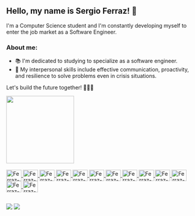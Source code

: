 ## Hello, my name is Sergio Ferraz! 👋

I'm a Computer Science student and I'm constantly developing myself to enter the job market as a Software Engineer.

### About me:

- 📚 I'm dedicated to studying to specialize as a software engineer.
- 🚀 My interpersonal skills include effective communication, proactivity, and resilience to solve problems even in crisis situations.

Let's build the future together! 👨‍💻✨

<div align="left">
  <a href="https://github.com/ferrazsergio">
  <img height="180em" src="https://github-readme-stats.vercel.app/api?username=ferrazsergio&show_icons=true&theme=dark&include_all_commits=true&count_private=true"/>
  

    
</div>
  
  <div style="display: inline_block"><br>
  <img align="center" alt="Ferraz-Java" height="30" width="40" src="https://cdn.jsdelivr.net/gh/devicons/devicon/icons/java/java-original-wordmark.svg">
  <img align="center" alt="Ferraz-Spring" height="30" width="40" src="https://cdn.jsdelivr.net/gh/devicons/devicon/icons/spring/spring-original-wordmark.svg" />
  <img align="center" alt="Ferraz-Angular" height="30" width="40" src="https://cdn.jsdelivr.net/gh/devicons/devicon/icons/angularjs/angularjs-original.svg" />
  <img align="center" alt="Ferraz-MongoDB" height="30" width="40" src="https://cdn.jsdelivr.net/gh/devicons/devicon/icons/mongodb/mongodb-plain-wordmark.svg" />
  <img align="center" alt="Ferraz-SqlDeveloper" height="30" width="40"src="https://cdn.jsdelivr.net/gh/devicons/devicon@latest/icons/sqldeveloper/sqldeveloper-plain.svg" />
  <img align="center" alt="Ferraz-Python" height="30" width="40" src="https://cdn.jsdelivr.net/gh/devicons/devicon/icons/python/python-original.svg" />
  <img align="center" alt="Ferraz-JS" height="30" width="40"  src="https://cdn.jsdelivr.net/gh/devicons/devicon/icons/javascript/javascript-original.svg" />
  <img align="center" alt="Ferraz-TS" height="30" width="40" src="https://cdn.jsdelivr.net/gh/devicons/devicon/icons/typescript/typescript-original.svg" />
   <img align="center" alt="Ferraz-Node" height="30" width="40" src="https://cdn.jsdelivr.net/gh/devicons/devicon/icons/nodejs/nodejs-plain-wordmark.svg" />
  <img align="center" alt="Ferraz-HTML" height="30" width="40" src="https://cdn.jsdelivr.net/gh/devicons/devicon/icons/html5/html5-original.svg" />
  <img align="center" alt="Ferraz-CSS" height="30" width="40" src="https://cdn.jsdelivr.net/gh/devicons/devicon/icons/css3/css3-original.svg" />
  <img align="center" alt="Ferraz-Git" height="30" width="40" src="https://cdn.jsdelivr.net/gh/devicons/devicon/icons/git/git-original.svg" />
  <img align="center" alt="Ferraz-GitLab" height="30" width="40" src="https://cdn.jsdelivr.net/gh/devicons/devicon/icons/gitlab/gitlab-original.svg" />

</div>
  
  ##
  
<div> 
  
  <a href = "juniorsilva6677@hotmail.com"><img src="https://img.shields.io/badge/Microsoft_Outlook-0078D4?style=for-the-badge&logo=microsoft-outlook&logoColor=white" target="_blank"></a>
  <a href="https://www.linkedin.com/in/sergio-ferraz-a723451a0/" target="_blank"><img src="https://img.shields.io/badge/-LinkedIn-%230077B5?style=for-the-badge&logo=linkedin&logoColor=white" target="_blank"></a> 
